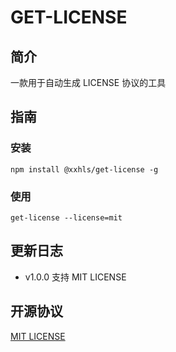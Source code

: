 # GET-LICENSE

## 简介

一款用于自动生成 LICENSE 协议的工具

## 指南

### 安装

```shell
npm install @xxhls/get-license -g
```

### 使用

```shell
get-license --license=mit
```

## 更新日志

- v1.0.0 支持 MIT LICENSE

## 开源协议

[MIT LICENSE](https://mit-license.org/)
